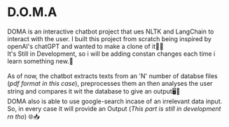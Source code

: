 # D.O.M.A

DOMA is an interactive chatbot project that ues NLTK and LangChain to interact with the user. 
I built this project from scratch being inspired by openAI's chatGPT and wanted to make a clone of it🤖🌐
<br>It's Still in Development, so i will be adding constan changes each time i learn something new.🐼
<br>
<br> As of now, the chatbot extracts texts from an 'N' number of databse files (*pdf format in this case*), preprocesses them an then analyses the user string and compares it wit the database to give an output🖥💽
<br>DOMA also is able to use google-search incase of an irrelevant data input. So, in every case it will provide an Output (*This part is still in development rn tho*) 🌐📥
